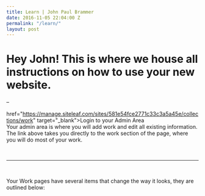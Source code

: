 ```yaml
---
title: Learn | John Paul Brammer
date: 2016-11-05 22:04:00 Z
permalink: "/learn/"
layout: post
---
```



# Hey John! This is where we house all instructions on how to use your new website.

–

href="https://manage.siteleaf.com/sites/581e54fce2771c33c3a5a45e/collections/work" target="_blank">Login to your Admin Area</a>
<br>
Your admin area is where you will add work and edit all existing information. The link above takes you directly to the work section of the page, where you will do most of your work.

<br>
<hr>
<br>

<b></b>
Your Work pages have several items that change the way it looks, they are outlined below:
</div>